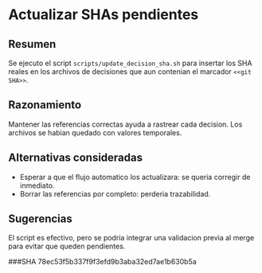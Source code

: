 # Actualizar SHAs pendientes

## Resumen
Se ejecuto el script `scripts/update_decision_sha.sh` para insertar los SHA reales en los archivos de decisiones que aun contenian el marcador `<<git SHA>>`.

## Razonamiento
Mantener las referencias correctas ayuda a rastrear cada decision. Los archivos se habian quedado con valores temporales.

## Alternativas consideradas
- Esperar a que el flujo automatico los actualizara: se queria corregir de inmediato.
- Borrar las referencias por completo: perderia trazabilidad.

## Sugerencias
El script es efectivo, pero se podria integrar una validacion previa al merge para evitar que queden pendientes.

###SHA
78ec53f5b337f9f3efd9b3aba32ed7ae1b630b5a
